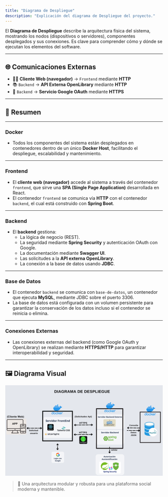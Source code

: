 ```yaml
---
title: "Diagrama de Despliegue"
description: "Explicación del diagrama de Despliegue del proyecto."
---
```


El **Diagrama de Despliegue** describe la arquitectura física del sistema, mostrando los nodos (dispositivos o servidores), componentes desplegados y sus conexiones. Es clave para comprender cómo y dónde se ejecutan los elementos del software.

---


## 🌐 Comunicaciones Externas

- 🧑‍💻 **Cliente Web (navegador)** → `Frontend` mediante **HTTP**
- 📚 `Backend` → **API Externa OpenLibrary** mediante **HTTP**
- 🔐 `Backend` → **Servicio Google OAuth** mediante **HTTPS**

---

## 📌 Resumen

---

### Docker
- Todos los componentes del sistema están desplegados en contenedores dentro de un único **Docker Host**, facilitando el despliegue, escalabilidad y mantenimiento.

---

### Frontend
- El **cliente web (navegador)** accede al sistema a través del contenedor `frontend`, que sirve una **SPA (Single Page Application)** desarrollada en React.
- El contenedor `frontend` se comunica vía **HTTP** con el contenedor `backend`, el cual está construido con **Spring Boot**.

---

### Backend
- El **backend** gestiona:
  - La lógica de negocio (REST).
  - La seguridad mediante **Spring Security** y autenticación OAuth con Google.
  - La documentación mediante **Swagger UI**.
  - Las solicitudes a la **API externa OpenLibrary**.
  - La conexión a la base de datos usando **JDBC**.

---

### Base de Datos

- El contenedor `backend` se comunica con `base-de-datos`, un contenedor que ejecuta **MySQL**, mediante JDBC sobre el puerto 3306.
- La base de datos está configurada con un volumen persistente para garantizar la conservación de los datos incluso si el contenedor se reinicia o elimina.

---

### Conexiones Externas
- Las conexiones externas del backend (como Google OAuth y OpenLibrary) se realizan mediante **HTTPS/HTTP** para garantizar interoperabilidad y seguridad.

---

## 🖼️ Diagrama Visual

![Diagrama Entidad-Relación](../../../assets/diagrama-despliegue.png)


> 🚀 Una arquitectura modular y robusta para una plataforma social moderna y mantenible.
